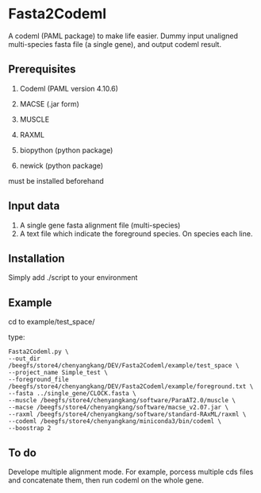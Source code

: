 # Fasta2Codeml
A codeml (PAML package) to make life easier. Dummy input unaligned multi-species fasta file (a single gene), and output codeml result.

## Prerequisites
1. Codeml (PAML version 4.10.6)
2. MACSE (.jar form)
3. MUSCLE
4. RAXML

5. biopython (python package)
6. newick (python package)

must be installed beforehand

## Input data
1. A single gene fasta alignment file (multi-species)
2. A text file which indicate the foreground species. On species each line.


## Installation
Simply add ./script to your environment

## Example
cd to example/test_space/

type:
```
Fasta2Codeml.py \
--out_dir /beegfs/store4/chenyangkang/DEV/Fasta2Codeml/example/test_space \
--project_name Simple_test \
--foreground_file /beegfs/store4/chenyangkang/DEV/Fasta2Codeml/example/foreground.txt \
--fasta ../single_gene/CLOCK.fasta \
--muscle /beegfs/store4/chenyangkang/software/ParaAT2.0/muscle \
--macse /beegfs/store4/chenyangkang/software/macse_v2.07.jar \
--raxml /beegfs/store4/chenyangkang/software/standard-RAxML/raxml \
--codeml /beegfs/store4/chenyangkang/miniconda3/bin/codeml \
--boostrap 2

```

## To do
Develope multiple alignment mode. For example, porcess multiple cds files and concatenate them, then run codeml on the whole gene.
